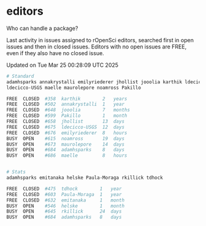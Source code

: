 # editors

Who can handle a package?

Last activity in issues assigned to rOpenSci editors, searched first in open
issues and then in closed issues. Editors with no open issues are FREE, even if
they also have no closed issue.


Updated on Tue Mar 25 00:28:09 UTC 2025

```bash
# Standard
adamhsparks annakrystalli emilyriederer jhollist jooolia karthik ldecicco
ldecicco-USGS maelle maurolepore noamross Pakillo

FREE  CLOSED  #358  karthik        2   years
FREE  CLOSED  #502  annakrystalli  1   year
FREE  CLOSED  #648  jooolia        7   months
FREE  CLOSED  #599  Pakillo        1   month
FREE  CLOSED  #658  jhollist       13  days
FREE  CLOSED  #675  ldecicco-USGS  12  days
FREE  CLOSED  #676  emilyriederer  8   hours
BUSY  OPEN    #615  noamross       19  days
BUSY  OPEN    #673  maurolepore    14  days
BUSY  OPEN    #684  adamhsparks    8   days
BUSY  OPEN    #686  maelle         8   hours


# Stats
adamhsparks emitanaka helske Paula-Moraga rkillick tdhock

FREE  CLOSED  #475  tdhock        1   year
FREE  CLOSED  #603  Paula-Moraga  1   year
FREE  CLOSED  #632  emitanaka     1   month
BUSY  OPEN    #546  helske        1   month
BUSY  OPEN    #645  rkillick      24  days
BUSY  OPEN    #684  adamhsparks   8   days
```
